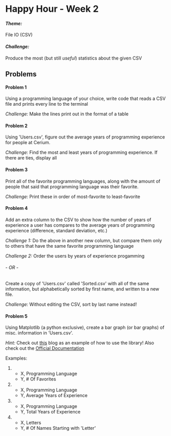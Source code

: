 # Happy Hour - Week 2

#### *Theme:* 
File IO (CSV)

#### *Challenge:* 
Produce the most (but still *useful*) statistics about the given CSV

## Problems

#### Problem 1

Using a programming language of your choice, write code that reads a CSV file and prints every line to the terminal

*Challenge:* Make the lines print out in the format of a table

#### Problem 2

Using 'Users.csv', figure out the average years of programming experience for people at Cerium.

*Challenge:* Find the most and least years of programming experience. If there are ties, display all

#### Problem 3

Print all of the favorite programming languages, along with the amount of people that said that programming language was their favorite.

*Challenge:* Print these in order of most-favorite to least-favorite

#### Problem 4

Add an extra column to the CSV to show how the number of years of experience a user has compares to the average years of programming experience (difference, standard deviation, etc.)

*Challenge 1:* Do the above in another new column, but compare them only to others that have the same favorite programming language

*Challenge 2:* Order the users by years of experience progamming

###### - OR - 

Create a copy of 'Users.csv' called 'Sorted.csv' with all of the same information, but alphabetically sorted by first name, and written to a new file. 

*Challenge:* Without editing the CSV, sort by last name instead!


#### Problem 5

Using Matplotlib (a python exclusive), create a bar graph (or bar graphs) of misc. information in 'Users.csv'.

*Hint:* Check out [this](https://datatofish.com/bar-chart-python-matplotlib/) blog as an example of how to use the library! Also check out the [Official Documentation](https://matplotlib.org/stable/users/index.html)

Examples: 

1.
    - X, Programming Language
    - Y, # Of Favorites

2. 
    - X, Programming Language
    - Y, Average Years of Experience

3. 
    - X, Programming Language
    - Y, Total Years of Experience

4.
    - X, Letters
    - Y, # Of Names Starting with 'Letter'
